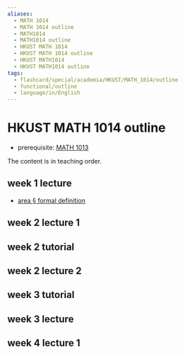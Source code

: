 ```yaml
---
aliases:
  - MATH 1014
  - MATH 1014 outline
  - MATH1014
  - MATH1014 outline
  - HKUST MATH 1014
  - HKUST MATH 1014 outline
  - HKUST MATH1014
  - HKUST MATH1014 outline
tags:
  - flashcard/special/academia/HKUST/MATH_1014/outline
  - functional/outline
  - language/in/English
---
```


# HKUST MATH 1014 outline

- prerequisite: [MATH 1013](../MATH%201013/outline.md)

The content is in teaching order.

## week 1 lecture

- [area § formal definition](../../../../general/area.md#formal%20definition)

## week 2 lecture 1

## week 2 tutorial

## week 2 lecture 2

## week 3 tutorial

## week 3 lecture

## week 4 lecture 1
